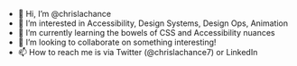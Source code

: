 - 👋 Hi, I’m @chrislachance
- 👀 I’m interested in Accessibility, Design Systems, Design Ops, Animation
- 🌱 I’m currently learning the bowels of CSS and Accessibility nuances
- 💞️ I’m looking to collaborate on something interesting!
- 📫 How to reach me is via Twitter (@chrislachance7) or LinkedIn

<!---
chrislachance/chrislachance is a ✨ special ✨ repository because its `README.md` (this file) appears on your GitHub profile.
You can click the Preview link to take a look at your changes.
--->
